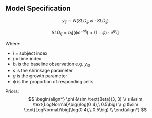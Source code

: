 
## Model Specification



$$
y_{ij}  \sim N(SLD_{ij}, \sigma \cdot SLD_{ij})
$$

$$
SLD_{ij} = b_i \Big [ (\phi e^{-st_{j}}) + (1-\phi) \cdot e^{gt_j} \Big]
$$

Where:
- $i$ = subject index
- $j$ = time index
- $b_i$ is the baseline observation e.g. $y_{i0}$ 
- $s$ is the shrinkage parameter
- $g$ is the growth parameter
- $\phi$ is the proportion of responding cells 


Priors:
$$
\begin{align*}
\phi &\sim \text{Beta}(3, 3) \\
s &\sim \text{LogNormal}\big(\log(0.4),\ 0.5\big) \\
g &\sim \text{LogNormal}\big(\log(0.4),\ 0.5\big) \\
\end{align*}
$$








